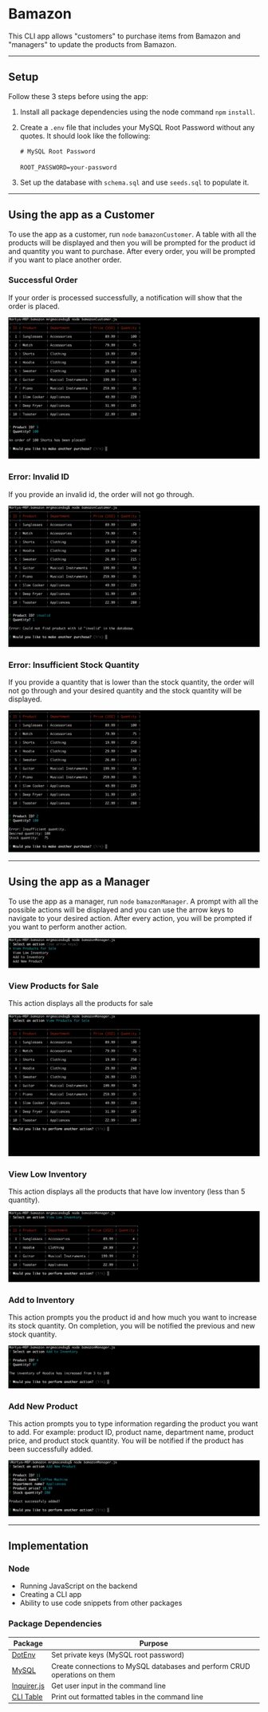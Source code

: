 # Bamazon
This CLI app allows "customers" to purchase items from Bamazon and "managers" to update the products from Bamazon.



---



## Setup
Follow these 3 steps before using the app:
1. Install all package dependencies using the node command `npm` `install`.

2. Create a `.env` file that includes your MySQL Root Password without any quotes. It should look like the following:

    ```
    # MySQL Root Password

    ROOT_PASSWORD=your-password
    ```
3. Set up the database with `schema.sql` and use `seeds.sql` to populate it.



---



## Using the app as a Customer

To use the app as a customer, run `node` `bamazonCustomer`. A table with all the products will be displayed and then you will be prompted for the product id and quantity you want to purchase. After every order, you will be prompted if you want to place another order.

### Successful Order

If your order is processed successfully, a notification will show that the order is placed.

![Customer Success Example](assets/images/examples/customer-success.png)

### Error: Invalid ID

If you provide an invalid id, the order will not go through.

![Customer Invalid ID](assets/images/examples/customer-invalid-id.png)

### Error: Insufficient Stock Quantity

If you provide a quantity that is lower than the stock quantity, the order will not go through and your desired quantity and the stock quantity will be displayed.

![Customer Insufficient Stock Quantity](assets/images/examples/customer-insufficient-stock-quantity.png)



---



## Using the app as a Manager

To use the app as a manager, run `node` `bamazonManager`. A prompt with all the possible actions will be displayed and you can use the arrow keys to navigate to your desired action. After every action, you will be prompted if you want to perform another action.

![Manager Actions](assets/images/examples/manager-actions.png)

### View Products for Sale

This action displays all the products for sale

![Manager View Products for Sale](assets/images/examples/manager-VPFS.png)

### View Low Inventory

This action displays all the products that have low inventory (less than 5 quantity).

![Manager View Low Inventory](assets/images/examples/manager-VLI.png)

### Add to Inventory

This action prompts you the product id and how much you want to increase its stock quantity. On completion, you will be notified the previous and new stock quantity.

![Manager Add to Inventory](assets/images/examples/manager-ATI.png)

### Add New Product

This action prompts you to type information regarding the product you want to add. For example: product ID, product name, department name, product price, and product stock quantity. You will be notified if the product has been successfully added.

![Manager Add New Product](assets/images/examples/manager-ANP.png)



---



## Implementation

### Node
- Running JavaScript on the backend
- Creating a CLI app
- Ability to use code snippets from other packages

### Package Dependencies

| Package | Purpose |
| ------- | ------- |
| [DotEnv](https://www.npmjs.com/package/dotenv) | Set private keys (MySQL root password) |
| [MySQL](https://www.npmjs.com/package/mysql) | Create connections to MySQL databases and perform CRUD operations on them |
| [Inquirer.js](https://www.npmjs.com/package/inquirer) | Get user input in the command line |
| [CLI Table](https://www.npmjs.com/package/cli-table) | Print out formatted tables in the command line |


